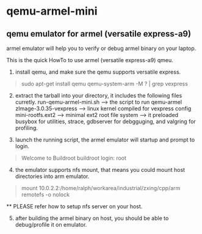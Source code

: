 qemu-armel-mini
===============

qemu emulator for armel (versatile express-a9)
----------------------------------------------
armel emulator will help you to verify or debug armel binary on your laptop.

This is the quick HowTo to use armel (versatile express-a9) qmeu.

1) install qemu, and make sure the qemu supports versatile express.
> sudo apt-get install qemu
> qemu-system-arm -M ? | grep vexpress

2) extract the tarball into your directory, it includes the following files curretly.
run-qemu-armel-mini.sh    --> the script to run qemu-armel
zImage-3.0.35-vexpress    --> linux kernel compiled for vexpress config
mini-rootfs.ext2          --> minimal ext2 root file system
                          --> it preloaded busybox for utilities,
                                strace, gdbserver for debgguging, 
                                and valgring for profiling.
                          
3) launch the running script, the armel emulator will startup and prompt to login.
> Welcome to Buildroot
> buildroot login: root

4) the emulator supports nfs mount, that means you could mount host directories into arm emulator.
> mount 10.0.2.2:/home/ralph/workarea/industrial/zxing/cpp/arm remotefs -o nolock

** PLEASE refer how to setup nfs server on your host.

5) after building the armel binary on host, you should be able to debug/profile it on emulator.
